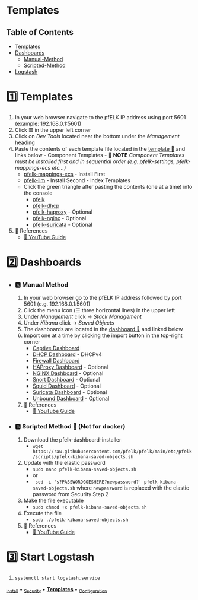 # Templates 
## Table of Contents
- [Templates](#one-templates)
- [Dashboards](#two-dashboards)
  - [Manual-Method](#a-manual-method)
  - [Scripted-Method](#b-scripted-method-page_with_curl)
- [Logstash](#three-start-logstash)


# :one: Templates
  1. In your web browser navigate to the pfELK IP address using port 5601 (example: 192.168.0.1:5601)
  2. Click ☰ in the upper left corner
  3. Click on _Dev Tools_ located near the bottom under the _Management_ heading
  4. Paste the contents of each template file located in the [template :file_folder:](https://github.com/pfelk/pfelk/tree/main/etc/pfelk/templates) and links below
    - Component Templates
    - :small_red_triangle: **NOTE** _Component Templates must be installed first and in sequential order (e.g. pfelk-settings, pfelk-mappings-ecs etc...)_
      - [pfelk-mappings-ecs](https://raw.githubusercontent.com/pfelk/pfelk/main/etc/pfelk/templates/pfelk-mappings-ecs) - Install First
      - [pfelk-ilm](https://raw.githubusercontent.com/pfelk/pfelk/main/etc/pfelk/templates/pfelk-ilm) - Install Second
    - Index Templates
      - Click the green triangle after pasting the contents (one at a time) into the console
        - [pfelk](https://raw.githubusercontent.com/pfelk/pfelk/main/etc/pfelk/templates/pfelk)
        - [pfelk-dhcp](https://raw.githubusercontent.com/pfelk/pfelk/main/etc/pfelk/templates/pfelk-dhcp)
        - [pfelk-haproxy](https://raw.githubusercontent.com/pfelk/pfelk/main/etc/pfelk/templates/pfelk-haproxy) - Optional
        - [pfelk-nginx](https://raw.githubusercontent.com/pfelk/pfelk/main/etc/pfelk/templates/pfelk-nginx) - Optional
        - [pfelk-suricata](https://raw.githubusercontent.com/pfelk/pfelk/main/etc/pfelk/templates/pfelk-suricata) - Optional
  5. :pushpin: References
      - [:movie_camera: YouTube Guide](https://youtu.be/KV27ouVUGuc?t=6)

# :two: Dashboards 
- ### :a: Manual Method
  1. In your web browser go to the pfELK IP address followed by port 5601 (e.g. 192.168.0.1:5601)
  2. Click the menu icon (☰ three horizontal lines) in the upper left
  3. Under _Management_ click -> _Stack Management_ 
  4. Under _Kibana_ click -> _Saved Objects_
  5. The dashboards are located in the [dashboard :file_folder:](https://github.com/pfelk/pfelk/tree/main/etc/pfelk/dashboard) and linked below
  6. Import one at a time by clicking the import button in the top-right corner
      - [Captive Dashboard](https://raw.githubusercontent.com/pfelk/pfelk/main/etc/pfelk/dashboard/22.01-captive.ndjson)
      - [DHCP Dashboard](https://raw.githubusercontent.com/pfelk/pfelk/main/etc/pfelk/dashboard/23.03-dhcp.ndjson) - DHCPv4 
      - [Firewall Dashboard](https://raw.githubusercontent.com/pfelk/pfelk/main/etc/pfelk/dashboard/23.08-firewall.ndjson)
      - [HAProxy Dashboard](https://raw.githubusercontent.com/pfelk/pfelk/main/etc/pfelk/dashboard/22.01-haproxy.ndjson) - Optional
      - [NGINX Dashboard](https://raw.githubusercontent.com/pfelk/pfelk/main/etc/pfelk/dashboard/22.01-nginx.ndjson) - Optional
      - [Snort Dashboard](https://raw.githubusercontent.com/pfelk/pfelk/main/etc/pfelk/dashboard/22.01-snort.ndjson) - Optional
      - [Squid Dashboard](https://raw.githubusercontent.com/pfelk/pfelk/main/etc/pfelk/dashboard/22.01-squid.ndjson) - Optional
      - [Suricata Dashboard](https://raw.githubusercontent.com/pfelk/pfelk/main/etc/pfelk/dashboard/22.01-suricata.ndjson) - Optional
      - [Unbound Dashboard](https://raw.githubusercontent.com/pfelk/pfelk/main/etc/pfelk/dashboard/23.08-unbound.ndjson) - Optional
  7. :pushpin: References
      - [:movie_camera: YouTube Guide](https://youtu.be/KV27ouVUGuc?t=281)

- ### :b: Scripted Method :page_with_curl: (Not for docker)
  1. Download the pfelk-dashboard-installer
      - `wget https://raw.githubusercontent.com/pfelk/pfelk/main/etc/pfelk/scripts/pfelk-kibana-saved-objects.sh`
  2. Update with the elastic password
      - `sudo nano pfelk-kibana-saved-objects.sh`
      - or
      - ` sed -i 's?PASSWORDGOESHERE?newpassword?' pfelk-kibana-saved-objects.sh` where `newpassword` is replaced with the elastic password from Security Step 2
  3. Make the file executable 
      - `sudo chmod +x pfelk-kibana-saved-objects.sh`
  4. Execute the file
      - `sudo ./pfelk-kibana-saved-objects.sh`
  5. :pushpin: References
      - [:movie_camera: YouTube Guide](https://youtu.be/KV27ouVUGuc?t=228)

# :three: Start Logstash
  1. `systemctl start logstash.service`

<sub>[Install](ubuntu.md)</sub> • <sub>[Security](security.md)</sub> • **[Templates](templates.md)** • <sub>[Configuration](configuration.md)</sub>
